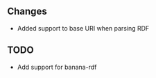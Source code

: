 Changes
-------

-   Added support to base URI when parsing RDF  

TODO
----

-   Add support for banana-rdf

 


